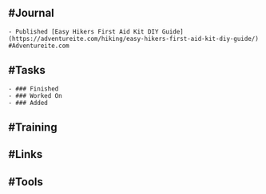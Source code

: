 ## #Journal
	- Published [Easy Hikers First Aid Kit DIY Guide](https://adventureite.com/hiking/easy-hikers-first-aid-kit-diy-guide/) #Adventureite.com
## #Tasks
	- ### Finished
	- ### Worked On
	- ### Added
## #Training
## #Links
## #Tools